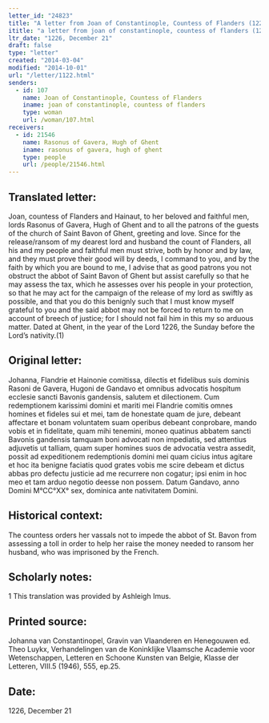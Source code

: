 ```yaml
---
letter_id: "24823"
title: "A letter from Joan of Constantinople, Countess of Flanders (1226, December 21)"
ititle: "a letter from joan of constantinople, countess of flanders (1226, december 21)"
ltr_date: "1226, December 21"
draft: false
type: "letter"
created: "2014-03-04"
modified: "2014-10-01"
url: "/letter/1122.html"
senders:
  - id: 107
    name: Joan of Constantinople, Countess of Flanders
    iname: joan of constantinople, countess of flanders
    type: woman
    url: /woman/107.html
receivers:
  - id: 21546
    name: Rasonus of Gavera, Hugh of Ghent
    iname: rasonus of gavera, hugh of ghent
    type: people
    url: /people/21546.html
---
```

<h2> Translated letter:</h2>Joan, countess of Flanders and Hainaut, to her beloved and faithful men, lords Rasonus of Gavera, Hugh of Ghent and to all the patrons of the guests of the church of Saint Bavon of Ghent, greeting and love.
	Since for the release/ransom of my dearest lord and husband the count of Flanders, all his and my people and faithful men must strive, both by honor and by law, and they must prove their good will by deeds, I command to you, and by the faith by which you are bound to me, I advise that as good patrons you not obstruct the abbot of Saint Bavon of Ghent but assist carefully so that he may assess the tax, which he assesses over his people in your protection, so that he may act for the campaign of the release of my lord as swiftly as possible, and that you do this benignly such that I must know myself grateful to you and the said abbot may not be forced to return to me on account of breech of justice; for I should not fail him in this my so arduous matter.
	Dated at Ghent, in the year of the Lord 1226, the Sunday before the Lord’s nativity.(1)
<h2 class="mt-4"> Original letter:</h2>Johanna, Flandrie et Hainonie comitissa, dilectis et fidelibus suis dominis Rasoni de Gavera, Hugoni de Gandavo et omnibus advocatis hospitum ecclesie sancti Bavonis gandensis, salutem et dilectionem.
Cum redemptionem karissimi domini et mariti mei Flandrie comitis omnes homines et fideles sui et mei, tam de honestate quam de jure, debeant affectare et bonam voluntatem suam operibus debeant conprobare, mando vobis et in fidelitate, quam mihi tenemini, moneo quatinus abbatem sancti Bavonis gandensis tamquam boni advocati non impediatis, sed attentius adjuvetis ut talliam, quam super homines suos de advocatia vestra assedit, possit ad expeditionem redemptionis domini mei quam cicius intus agitare et hoc ita benigne faciatis quod grates vobis me scire debeam et dictus abbas pro defectu justicie ad me recurrere non cogatur; ipsi enim in hoc meo et tam arduo negotio deesse non possem. Datum Gandavo, anno Domini M°CC°XX° sex, dominica ante nativitatem Domini.
<h2 class="mt-4"> Historical context:</h2>The countess orders her vassals not to impede the abbot of St. Bavon from assessing a toll in order to help her raise the money needed to ransom her husband, who was imprisoned by the French.
<h2 class="mt-4"> Scholarly notes:</h2>1 This translation was provided by Ashleigh Imus.
<h2 class="mt-4"> Printed source:</h2>Johanna van Constantinopel, Gravin van Vlaanderen en Henegouwen ed. Theo Luykx,  Verhandelingen van de Koninklijke Vlaamsche Academie voor Wetenschappen, Letteren en Schoone Kunsten van Belgie, Klasse der Letteren, VIII.5 (1946), 555, ep.25.
<h2 class="mt-4"> Date:</h2>1226, December 21
